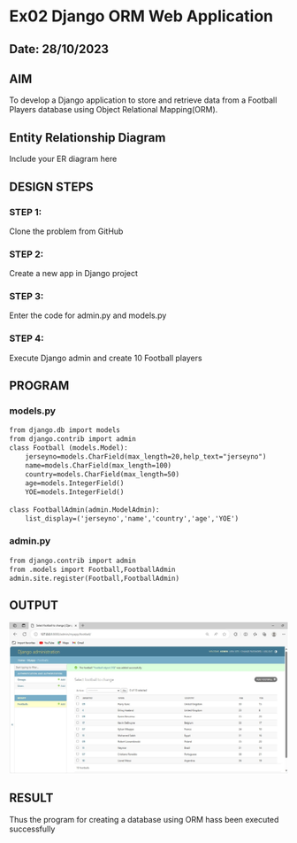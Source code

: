 # Ex02 Django ORM Web Application
## Date: 28/10/2023

## AIM
To develop a Django application to store and retrieve data from a Football Players database using Object Relational Mapping(ORM).

## Entity Relationship Diagram

Include your ER diagram here

## DESIGN STEPS

### STEP 1:
Clone the problem from GitHub

### STEP 2:
Create a new app in Django project

### STEP 3:
Enter the code for admin.py and models.py

### STEP 4:
Execute Django admin and create 10 Football players

## PROGRAM
### models.py
```
from django.db import models
from django.contrib import admin
class Football (models.Model):
    jerseyno=models.CharField(max_length=20,help_text="jerseyno")
    name=models.CharField(max_length=100)
    country=models.CharField(max_length=50)
    age=models.IntegerField()
    YOE=models.IntegerField()

class FootballAdmin(admin.ModelAdmin):
    list_display=('jerseyno','name','country','age','YOE')
```
### admin.py
```
from django.contrib import admin
from .models import Football,FootballAdmin
admin.site.register(Football,FootballAdmin)
```
## OUTPUT

![Alt text](image.png)


## RESULT
Thus the program for creating a database using ORM hass been executed successfully
